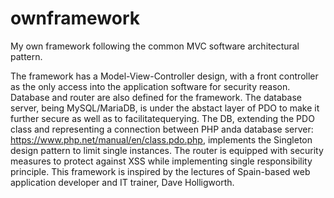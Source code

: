 # ownframework
My own framework following the common MVC software architectural pattern.

The framework has a Model-View-Controller design, with a front controller as 
the only access into the application software for security reason. Database and router
are also defined for the framework. The database server, being MySQL/MariaDB, is under 
the abstact layer of PDO to make it further secure as well as to facilitatequerying. 
The DB, extending the PDO class and representing a connection between PHP anda database 
server: https://www.php.net/manual/en/class.pdo.php, implements the Singleton design pattern 
to limit single instances. The router is equipped with security measures to protect 
against XSS while implementing single responsibility principle. This framework is inspired 
by the lectures of Spain-based web application developer and IT trainer, Dave Holligworth.
